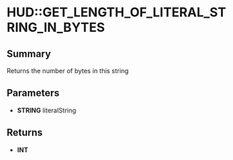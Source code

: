 # HUD::GET_LENGTH_OF_LITERAL_STRING_IN_BYTES

## Summary
Returns the number of bytes in this string

## Parameters
* **STRING** literalString

## Returns
* **INT**